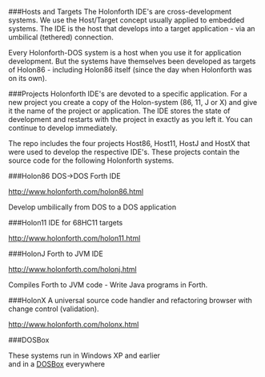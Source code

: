 ###Hosts and Targets
The Holonforth IDE's are cross-development systems. We use the Host/Target concept usually applied to embedded systems. 
The IDE is the host that develops into a target application - via an umbilical (tethered) connection. 

Every Holonforth-DOS system is a host when you use it for application development. But the systems have themselves been developed as targets of Holon86 - including Holon86 itself (since the day when Holonforth was on its own). 

###Projects
Holonforth IDE's are devoted to a specific application. For a new project you create a copy of the Holon-system (86, 11, J or X) and give it the name of the project or application. The IDE stores the state of development and restarts with the project in exactly as you left it. You can continue to develop immediately.

The repo includes the four projects Host86, Host11, HostJ and HostX that were used to develop the respective IDE's. These projects contain the source code for the following Holonforth systems.


###Holon86 
DOS->DOS Forth IDE

http://www.holonforth.com/holon86.html 
  
Develop umbilically from DOS to a DOS application 

###Holon11 
IDE for 68HC11 targets

http://www.holonforth.com/holon11.html 
 

###HolonJ
Forth to JVM IDE

http://www.holonforth.com/holonj.html
  
Compiles Forth to JVM code - Write Java programs in Forth.

###HolonX
A universal source code handler and refactoring browser with change control (validation).

http://www.holonforth.com/holonx.html

###DOSBox

These systems run in Windows XP and earlier  
and in a [DOSBox](https://www.dosbox.com/wiki) everywhere

